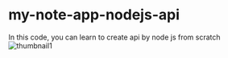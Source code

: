 # my-note-app-nodejs-api
In this code, you can learn to create api by node js from scratch
![thumbnail1](https://user-images.githubusercontent.com/107117774/194768837-f32051cd-483a-49f8-a96c-19af3cd8ada7.png)
